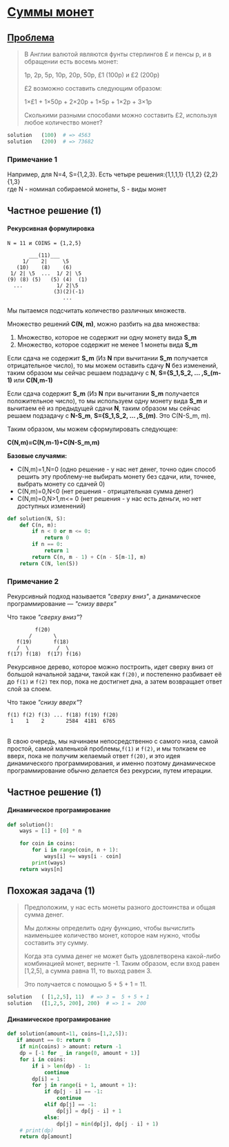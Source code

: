 # [Суммы монет](TODO)

## [Проблема](https://euler.jakumo.org/problems/view/31.html)

> В Англии валютой являются фунты стерлингов £ и пенсы p, и в обращении есть восемь монет:
>
>1p, 2p, 5p, 10p, 20p, 50p, £1 (100p) и £2 (200p)
>
>£2 возможно составить следующим образом:
>
>1×£1 + 1×50p + 2×20p + 1×5p + 1×2p + 3×1p
>
>Сколькими разными способами можно составить £2, используя любое количество монет?


``` python
solution   (100)  # => 4563
solution   (200)  # => 73682
```

### Примечание 1

Например, для N=4, S={1,2,3}. Есть четыре решения:{1,1,1,1} {1,1,2} {2,2} {1,3}
<br>где N - номинал собираемой монеты, S - виды монет

## Частное решение (1)

#### Рекурсивная формулировка

```  
N = 11 и COINS = {1,2,5}

       ___(11)___
     1/    2|     \5
   (10)    (8)    (6)
 1/ 2| \5  ...  1/ 2| \5
(9) (8) (5)   (5) (4)  (1)
  ...           1/ 2|\5
               (3)(2)(-1)
                  ...
```             

Мы пытаемся подсчитать количество различных множеств.

Множество решений **C(N, m)**, можно разбить на два множества:

1. Множество, которое не содержит ни одну монету вида **S_m**
2. Множество, которое содержит не менее 1 монеты вида **S_m**

Если сдача не содержит **S_m** (Из **N** при вычитании **S_m** получается отрицательное число), то мы можем оставить сдачу **N** без изменений,  таким образом мы сейчас решаем подзадачу c  **N**, **S={S_1,S_2, ... ,S_(m-1)** или **C(N,m-1)**

Если сдача содержит **S_m**  (Из **N** при вычитании **S_m** получается положительное число), то мы используем одну монету вида **S_m** и вычитаем её из предыдущей сдачи **N**,
 таким образом мы сейчас решаем подзадачу c  **N-S_m**, **S={S_1,S_2, ... ,S_(m)**. Это C(N-S_m, m).

Таким образом, мы можем сформулировать следующее:

**C(N,m)=C(N,m-1)+C(N-S_m,m)**

__Базовые случаями:__

- C(N,m)=1,N=0 (одно решение - у нас нет денег, точно один способ решить эту проблему-не выбирать монету без сдачи, или, точнее, выбрать монету со сдачей 0)
- C(N,m)=0,N<0 (нет решения - отрицательная сумма денег)
- C(N,m)=0,N>1,m<= 0 (нет решения - у нас есть деньги, но нет доступных изменений)

```python
def solution(N, S):
    def C(n, m):
        if n < 0 or m <= 0:
            return 0
        if n == 0:
            return 1
        return C(n, m - 1) + C(n - S[m-1], m)
    return C(N, len(S))
```

### Примечание 2

Рекурсивный подход называется *"сверху вниз"*, а динамическое программирование — *"снизу вверх"*

Что такое  *"сверху вниз"*? 
<br>
```
         f(20)
       /       \
   f(19)       f(18)
   /  \         /  \
f(17) f(18)  f(17) f(16)
```
Рекурсивное дерево, которое можно построить, идет сверху вниз от большой начальной задачи, такой как `f(20)`, 
и постепенно разбивает её до `f(1)` и `f(2)` тех пор, пока не достигнет дна, а затем возвращает ответ слой за слоем.

Что такое *"снизу вверх"*? 
```
f(1) f(2) f(3) ... f(18) f(19) f(20)
 1    1    2       2584  4181  6765
```
<br>В свою очередь, мы начинаем непосредственно с самого низа, самой простой, самой маленькой проблемы,`f(1)` и `f(2)`,
и мы толкаем ее вверх, пока не получим желаемый ответ `f(20)`, и это идея динамического программирования, 
и именно поэтому динамическое программирование обычно делается без рекурсии, путем итерации.

## Частное решение (1)

#### Динамическое програмирование

```python
def solution():
    ways = [1] + [0] * n

    for coin in coins:
        for i in range(coin, n + 1):
            ways[i] += ways[i - coin]
        print(ways)
    return ways[n]
```

## Похожая задача (1)

> Предположим, у нас есть монеты разного достоинства и общая сумма денег.
>
> Мы должны определить одну функцию, чтобы вычислить наименьшее количество монет, которое нам нужно, чтобы составить эту сумму.
>
> Когда эта сумма денег не может быть удовлетворена какой-либо комбинацией монет, верните -1.
> Таким образом, если вход равен [1,2,5], а сумма равна 11, то выход равен 3.
>
> Это получается с помощью 5 + 5 + 1 = 11.
>

``` python
solution   ( [1,2,5], 11)  # => 3 =  5 + 5 + 1 
solution   ([1,2,5, 200], 200)  # => 1 =  200
```

#### Динамическое програмирование

```python
def solution(amount=11, coins=[1,2,5]):
   if amount == 0: return 0
    if min(coins) > amount: return -1
    dp = [-1 for _ in range(0, amount + 1)]
    for i in coins:
        if i > len(dp) - 1:
            continue
        dp[i] = 1
        for j in range(i + 1, amount + 1):
            if dp[j - i] == -1:
                continue
            elif dp[j] == -1:
                dp[j] = dp[j - i] + 1
            else:
                dp[j] = min(dp[j], dp[j - i] + 1)
    # print(dp)
    return dp[amount]
```